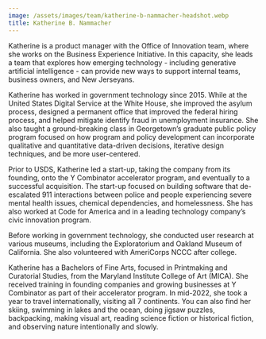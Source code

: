 ```yaml
---
image: /assets/images/team/katherine-b-nammacher-headshot.webp
title: Katherine B. Nammacher
---
```


Katherine is a product manager with the Office of Innovation team, where she works on the Business Experience Initiative. In this capacity, she leads a team that explores how emerging technology - including generative artificial intelligence - can provide new ways to support internal teams, business owners, and New Jerseyans.

Katherine has worked in government technology since 2015. While at the United States Digital Service at the White House, she improved the asylum process, designed a permanent office that improved the federal hiring process, and helped mitigate identify fraud in unemployment insurance. She also taught a ground-breaking class in Georgetown’s graduate public policy program focused on how program and policy development can incorporate qualitative and quantitative data-driven decisions, iterative design techniques, and be more user-centered.

Prior to USDS, Katherine led a start-up, taking the company from its founding, onto the Y Combinator accelerator program, and eventually to a successful acquisition. The start-up focused on building software that de-escalated 911 interactions between police and people experiencing severe mental health issues, chemical dependencies, and homelessness. She has also worked at Code for America and in a leading technology company’s civic innovation program.

Before working in government technology, she conducted user research at various museums, including the Exploratorium and Oakland Museum of California. She also volunteered with AmeriCorps NCCC after college.

Katherine has a Bachelors of Fine Arts, focused in Printmaking and Curatorial Studies, from the Maryland Institute College of Art (MICA). She received training in founding companies and growing businesses at Y Combinator as part of their accelerator program. In mid-2022, she took a year to travel internationally, visiting all 7 continents. You can also find her skiing, swimming in lakes and the ocean, doing jigsaw puzzles, backpacking, making visual art, reading science fiction or historical fiction, and observing nature intentionally and slowly.
